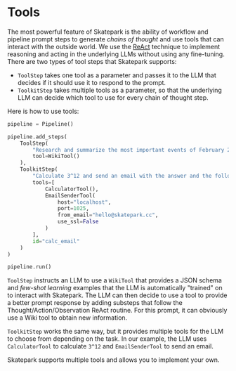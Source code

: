 # Tools

The most powerful feature of Skatepark is the ability of workflow and pipeline prompt steps to generate *chains of thought* and use tools that can interact with the outside world. We use the [ReAct](https://arxiv.org/abs/2210.03629) technique to implement reasoning and acting in the underlying LLMs without using any fine-tuning. There are two types of tool steps that Skatepark supports:

- `ToolStep` takes one tool as a parameter and passes it to the LLM that decides if it should use it to respond to the prompt.
- `ToolkitStep` takes multiple tools as a parameter, so that the underlying LLM can decide which tool to use for every chain of thought step.

Here is how to use tools:

```python
pipeline = Pipeline()

pipeline.add_steps(
    ToolStep(
        "Research and summarize the most important events of February 2023",
        tool=WikiTool()
    ),
    ToolkitStep(
        "Calculate 3^12 and send an email with the answer and the following text to hello@skatepark.cc:\n{{ input }}",
        tools=[
            CalculatorTool(),
            EmailSenderTool(
                host="localhost",
                port=1025,
                from_email="hello@skatepark.cc",
                use_ssl=False
            )
        ],
        id="calc_email"
    )
)

pipeline.run()
```

`ToolStep` instructs an LLM to use a `WikiTool` that provides a JSON schema and *few-shot learning* examples that the LLM is automatically "trained" on to interact with Skatepark. The LLM can then decide to use a tool to provide a better prompt response by adding substeps that follow the Thought/Action/Observation ReAct routine. For this prompt, it can obviously use a Wiki tool to obtain new information.

`ToolkitStep` works the same way, but it provides multiple tools for the LLM to choose from depending on the task. In our example, the LLM uses `CalculatorTool` to calculate `3^12` and `EmailSenderTool` to send an email.

Skatepark supports multiple tools and allows you to implement your own.
